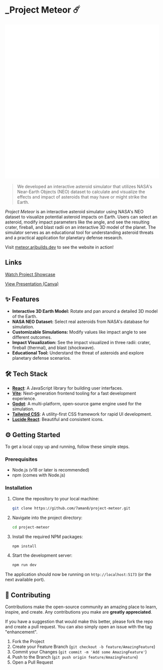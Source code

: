 # _Project Meteor ☄️

![Project Meteor Logo](/logo.png)

> We developed an interactive asteroid simulator that utilizes NASA's Near-Earth Objects (NEO) dataset to calculate and visualize the effects and impact of asteroids that may have or might strike the Earth.

 _Project Meteor_ is an interactive asteroid simulator using NASA's NEO dataset to visualize potential asteroid impacts on Earth. Users can select an asteroid, modify impact parameters like the angle, and see the resulting crater, fireball, and blast radii on an interactive 3D model of the planet. The simulator serves as an educational tool for understanding asteroid threats and a practical application for planetary defense research.

Visit [meteor.arjbuilds.dev](https://meteor.arjbuilds.dev) to see the website in action!

## Links
[Watch Project Showcase](./showcase.mp4)


[View Presentation (Canva)](https://www.canva.com/design/DAGzJPn9JI8/1tcjITd6v2ByNgX9Gjn7qA/edit?utm_content=DAGzJPn9JI8&utm_campaign=designshare&utm_medium=link2&utm_source=sharebutton)

## ✨ Features

- **Interactive 3D Earth Model:** Rotate and pan around a detailed 3D model of the Earth.
- **NASA NEO Dataset:** Select real asteroids from NASA's database for simulation.
- **Customizable Simulations:** Modify values like impact angle to see different outcomes.
- **Impact Visualization:** See the impact visualized in three radii: crater, fireball (thermal), and blast (shockwave).
- **Educational Tool:** Understand the threat of asteroids and explore planetary defense scenarios.



## 🛠️ Tech Stack

- **[React](https://reactjs.org/)**: A JavaScript library for building user interfaces.
- **[Vite](https://vitejs.dev/)**: Next-generation frontend tooling for a fast development experience.
- **[Godot](https://godotengine.org/)**: A multi-platform, open-source game engine used for the simulation.
- **[Tailwind CSS](https://tailwindcss.com/)**: A utility-first CSS framework for rapid UI development.
- **[Lucide React](https://lucide.dev/)**: Beautiful and consistent icons.

## ⚙️ Getting Started

To get a local copy up and running, follow these simple steps.

### Prerequisites

- Node.js (v18 or later is recommended)
- npm (comes with Node.js)

### Installation

1.  Clone the repository to your local machine:
    ```sh
    git clone https://github.com/7aman8/project-meteor.git
    ```
2.  Navigate into the project directory:
    ```sh
    cd project-meteor
    ```
3.  Install the required NPM packages:
    ```sh
    npm install
    ```
4.  Start the development server:
    ```sh
    npm run dev
    ```

The application should now be running on `http://localhost:5173` (or the next available port).

## 🤝 Contributing

Contributions make the open-source community an amazing place to learn, inspire, and create. Any contributions you make are **greatly appreciated**.

If you have a suggestion that would make this better, please fork the repo and create a pull request. You can also simply open an issue with the tag "enhancement".

1.  Fork the Project
2.  Create your Feature Branch (`git checkout -b feature/AmazingFeature`)
3.  Commit your Changes (`git commit -m 'Add some AmazingFeature'`)
4.  Push to the Branch (`git push origin feature/AmazingFeature`)
5.  Open a Pull Request
